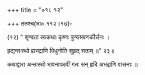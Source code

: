 +++
title = "०१८ १२"

+++
ततश्च(भा० ११२।१७)- 

(१२) " शृण्वतां स्वकथाः कृष्णः पुण्यश्रवणकीर्त्तनः । 

हृद्यन्तःस्थो ह्यभद्राणि विधुनोति सुहृत् सताम् ॥” २३॥ 

कथाद्वारा अन्तःस्थो भावनापदवीं गतः सन् हृदि अभद्राणि वासनाः ॥ 
